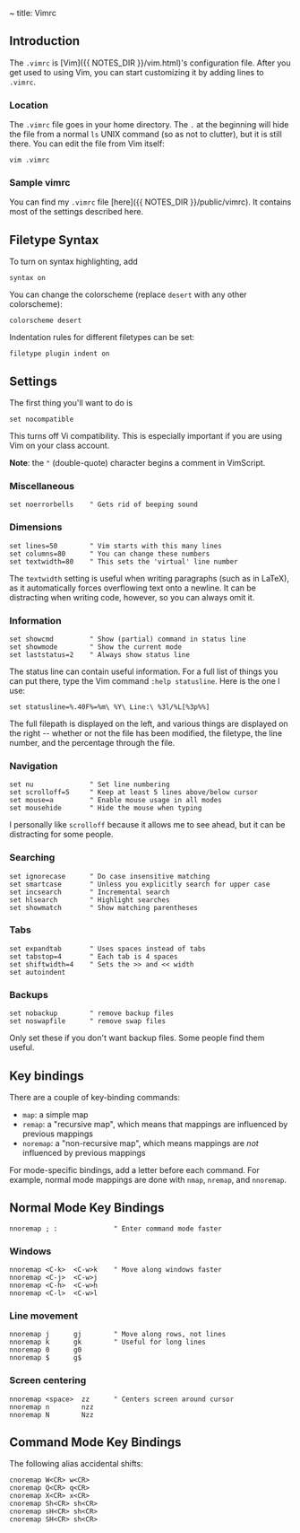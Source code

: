 ~ title: Vimrc

Introduction
------------

The `.vimrc` is [Vim]({{ NOTES_DIR }}/vim.html)'s configuration file.
After you get used to using Vim, you can start customizing it by
adding lines to `.vimrc`.

### Location

The `.vimrc` file goes in your home directory. The `.` at the
beginning will hide the file from a normal `ls` UNIX command (so as
not to clutter), but it is still there. You can edit the file from Vim
itself:

    vim .vimrc

### Sample vimrc

You can find my `.vimrc` file [here]({{ NOTES_DIR }}/public/vimrc).
It contains most of the settings described here.

Filetype Syntax
---------------

To turn on syntax highlighting, add

    syntax on

You can change the colorscheme (replace `desert` with any other
colorscheme):

    colorscheme desert

Indentation rules for different filetypes can be set:

    filetype plugin indent on

Settings
--------

The first thing you'll want to do is

    set nocompatible

This turns off Vi compatibility. This is especially important if you
are using Vim on your class account.

**Note**: the `"` (double-quote) character begins a comment in
VimScript.

### Miscellaneous

    set noerrorbells    " Gets rid of beeping sound

### Dimensions

    set lines=50        " Vim starts with this many lines
    set columns=80      " You can change these numbers
    set textwidth=80    " This sets the 'virtual' line number

The `textwidth` setting is useful when writing paragraphs (such as in
LaTeX), as it automatically forces overflowing text onto a newline. It
can be distracting when writing code, however, so you can always omit
it.

### Information

    set showcmd         " Show (partial) command in status line
    set showmode        " Show the current mode
    set laststatus=2    " Always show status line

The status line can contain useful information. For a full list of
things you can put there, type the Vim command `:help statusline`.
Here is the one I use:

    set statusline=%.40F%=%m\ %Y\ Line:\ %3l/%L[%3p%%]

The full filepath is displayed on the left, and various things are
displayed on the right -- whether or not the file has been modified,
the filetype, the line number, and the percentage through the file.

### Navigation

    set nu              " Set line numbering
    set scrolloff=5     " Keep at least 5 lines above/below cursor
    set mouse=a         " Enable mouse usage in all modes
    set mousehide       " Hide the mouse when typing

I personally like `scrolloff` because it allows me to see ahead, but
it can be distracting for some people.

### Searching

    set ignorecase      " Do case insensitive matching
    set smartcase       " Unless you explicitly search for upper case
    set incsearch       " Incremental search
    set hlsearch        " Highlight searches
    set showmatch       " Show matching parentheses

### Tabs

    set expandtab       " Uses spaces instead of tabs
    set tabstop=4       " Each tab is 4 spaces
    set shiftwidth=4    " Sets the >> and << width
    set autoindent

### Backups

    set nobackup        " remove backup files
    set noswapfile      " remove swap files

Only set these if you don't want backup files. Some people find them
useful.

Key bindings
------------

There are a couple of key-binding commands:

* `map`: a simple map
* `remap`: a "recursive map", which means that mappings are influenced
  by previous mappings
* `noremap`: a "non-recursive map", which means mappings are *not*
  influenced by previous mappings

For mode-specific bindings, add a letter before each command. For
example, normal mode mappings are done with `nmap`, `nremap`, and
`nnoremap`.

Normal Mode Key Bindings
------------------------

    nnoremap ; :              " Enter command mode faster

### Windows

    nnoremap <C-k>  <C-w>k    " Move along windows faster
    nnoremap <C-j>  <C-w>j
    nnoremap <C-h>  <C-w>h
    nnoremap <C-l>  <C-w>l

### Line movement

    nnoremap j      gj        " Move along rows, not lines
    nnoremap k      gk        " Useful for long lines
    nnoremap 0      g0
    nnoremap $      g$

### Screen centering

    nnoremap <space>  zz      " Centers screen around cursor
    nnoremap n        nzz
    nnoremap N        Nzz

Command Mode Key Bindings
-------------------------

The following alias accidental shifts:

    cnoremap W<CR> w<CR>
    cnoremap Q<CR> q<CR>
    cnoremap X<CR> x<CR>
    cnoremap Sh<CR> sh<CR>
    cnoremap sH<CR> sh<CR>
    cnoremap SH<CR> sh<CR>

